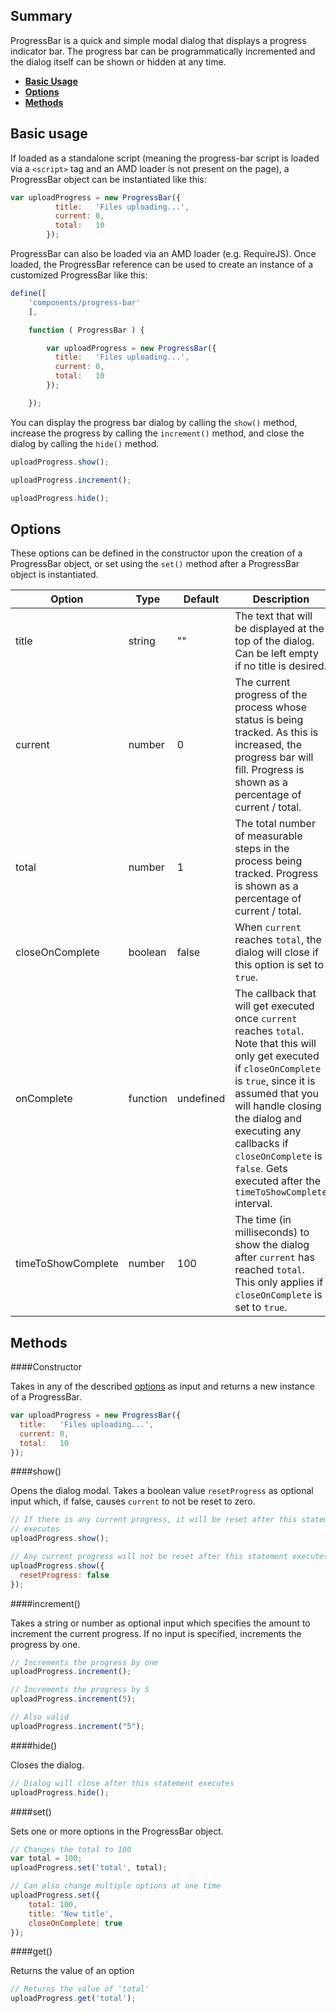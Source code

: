 ## Summary
ProgressBar is a quick and simple modal dialog that displays a progress indicator bar. The progress bar can be programmatically incremented and the dialog itself can be shown or hidden at any time.

* <a href="#wiki-basicUsage">**Basic Usage**</a>
* <a href="#wiki-options">**Options**</a>
* <a href="#wiki-methods">**Methods**</a>

## <a name="basicUsage"></a>Basic usage

If loaded as a standalone script (meaning the progress-bar script is loaded via a `<script>` tag and an AMD loader is not present on the page), a ProgressBar object can be instantiated like this:
```javascript
var uploadProgress = new ProgressBar({
          title:   'Files uploading...',
          current: 0,
          total:   10
        });
```

ProgressBar can also be loaded via an AMD loader (e.g. RequireJS). Once loaded, the ProgressBar reference can be used to create an instance of a customized ProgressBar like this:

```javascript
define([
    'components/progress-bar'
    ],

    function ( ProgressBar ) {

        var uploadProgress = new ProgressBar({
          title:   'Files uploading...',
          current: 0,
          total:   10
        });

    });
```

You can display the progress bar dialog by calling the `show()` method, increase the progress by calling the `increment()` method, and close the dialog by calling the `hide()` method.
```javascript
uploadProgress.show();

uploadProgress.increment();

uploadProgress.hide();
```

## <a name="options"></a>Options

These options can be defined in the constructor upon the creation of a ProgressBar object, or set using the `set()` method after a ProgressBar object is instantiated.

|Option|Type|Default|Description|
|------|----|-------|-----------|
|title|string|""|The text that will be displayed at the top of the dialog. Can be left empty if no title is desired.|
|current|number|0|The current progress of the process whose status is being tracked. As this is increased, the progress bar will fill. Progress is shown as a percentage of current / total.|
|total|number|1|The total number of measurable steps in the process being tracked. Progress is shown as a percentage of current / total.|
|closeOnComplete|boolean|false|When `current` reaches `total`, the dialog will close if this option is set to `true`.|
|onComplete|function|undefined|The callback that will get executed once `current` reaches `total`. Note that this will only get executed if `closeOnComplete` is `true`, since it is assumed that you will handle closing the dialog and executing any callbacks if `closeOnComplete` is `false`. Gets executed after the `timeToShowComplete` interval.|
|timeToShowComplete|number|100|The time (in milliseconds) to show the dialog after `current` has reached `total`. This only applies if `closeOnComplete` is set to `true`.| 

## <a name="methods"></a>Methods

####Constructor

Takes in any of the described <a href="#wiki-options">options</a> as input and returns a new instance of a ProgressBar.

```javascript
var uploadProgress = new ProgressBar({
  title:   'Files uploading...',
  current: 0,
  total:   10
});
```

####show()

Opens the dialog modal. Takes a boolean value `resetProgress` as optional input which, if false, causes `current` to not be reset to zero.

```javascript
// If there is any current progress, it will be reset after this statement
// executes
uploadProgress.show();

// Any current progress will not be reset after this statement executes
uploadProgress.show({
  resetProgress: false
});
```

####increment()

Takes a string or number as optional input which specifies the amount to increment the current progress. If no input is specified, increments the progress by one.

```javascript
// Increments the progress by one
uploadProgress.increment();

// Increments the progress by 5
uploadProgress.increment(5);

// Also valid
uploadProgress.increment("5");
```

####hide()

Closes the dialog.
```javascript
// Dialog will close after this statement executes
uploadProgress.hide();
```

####set()

Sets one or more options in the ProgressBar object.
```javascript
// Changes the total to 100
var total = 100;
uploadProgress.set('total', total);

// Can also change multiple options at one time
uploadProgress.set({
    total: 100,
    title: 'New title',
    closeOnComplete: true
});
```

####get()

Returns the value of an option
```javascript
// Returns the value of 'total'
uploadProgress.get('total');
```
